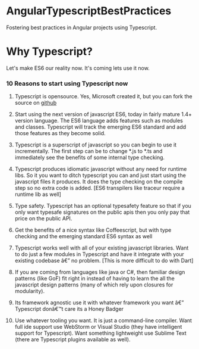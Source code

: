 # AngularTypescriptBestPractices
Fostering best practices in Angular projects using Typescript.

# Why Typescript?
Let's make ES6 our reality now. It's coming lets use it now.

### 10 Reasons to start using Typescript now

1) Typescript is opensource. Yes, Microsoft created it, but you can fork the source on [github](https://github.com/Microsoft/TypeScript)

2) Start using the next version of javascript ES6, today in fairly mature 1.4+ version language. The ES6 language adds features such as modules and classes. Typescript will track the emerging ES6 standard and add those features as they become solid.

3) Typescript is a superscript of javascript so you can begin to use it incrementally. The first step can be to change *.js to *.ts and immediately see the benefits of some internal type checking.

4) Typescript produces idiomatic javascript without any need for runtime libs. So it you want to ditch typescript you can and just start using the javascript files it produces. It does the type checking on the compile step so no extra code is added. [ES6 transpilers like traceur require a runtime lib as well]

5) Type safety. Typescript has an optional typesafety feature so that if you only want typesafe signatures on the public apis then you only pay that price on the public API.

6) Get the benefits of a nice syntax like Coffeescript, but with type checking and the emerging standard ES6 syntax as well

7) Typescript works well with all of your existing javascript libraries. Want to do just a few modules in Typescript and have it integrate with your existing codebase â€” no problem. [This is more difficult to do with Dart]

8) If you are coming from languages like java or C#, then familiar design patterns (like GoF) fit right in instead of having to learn the all the javascript design patterns (many of which rely upon closures for modularity).

9) Its framework agnostic use it with whatever framework you want â€” Typescript donâ€™t care its a Honey Badger

10) Use whatever tooling you want. It is just a command-line compiler. Want full ide support use WebStorm or Visual Studio (they have intelligent support for Typescript). Want something lightweight use Sublime Text (there are Typescript plugins available as well).
